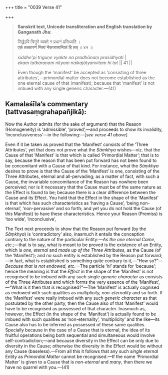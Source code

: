 +++
title = "0039 Verse 41"

+++
> **Sanskrit text, Unicode transliteration and English translation by Ganganath Jha:** 
>
> सिद्धेऽपि त्रिगुणे व्यक्ते न प्रधानं प्रसिध्यति ।  
> एकं तत्कारणं नित्यं नैकजात्यन्वितं हि तत् ॥ ४१ ॥ 
>
> *siddhe'pi triguṇe vyakte na pradhānaṃ prasidhyati* \|  
> *ekaṃ tatkāraṇaṃ nityaṃ naikajātyanvitaṃ hi tat* \|\| 41 \|\| 
>
> Even though the ‘manifest’ be accepted as ‘consisting of three attributes’,—primordial matter does not become established as the one eternal cause of that (manifest); because that ‘manifest’ is not imbued with any single generic character.—(41)



## Kamalaśīla’s commentary (tattvasaṃgrahapañjikā):

Now the Author admits (for the sake of argument) that the Reason (Homogeneity) is ‘admissible’, ‘proved’,—and proceeds to show its invalidity, ‘Inconclusiveness’—in the following:—[*see verse 41 above*]

Even if it be taken as proved that the ‘Manifest’ consists of the ‘Three Attributes’, yet that does not prove what the *Sāṃkhya* wishes—viz. that the Cause of that ‘Manifest’ is that which is called ‘Primordial Matter’; that is to say, because the reason that has been put forward has not been found to be concomitant with a Cause of that kind. For instance, what the *Sāṃkhya* desires to prove is that the Cause of the ‘Manifest’ is one, consisting of the Three Attributes, eternal and all-pervading; as a matter of fact, with such a Cause, the invariable concomitance of the Reason has nowhere been perceived; nor is it necessary that the Cause must be of the same nature as the Effect is found to be; because there is a clear difference between the Cause and its Effect. You hold that the Effect in the shape of the ‘Manifest’ is that which has such characteristics as ‘having a Cause’, ‘being non-eternal’, ‘non-pervasive’ and so forth; and yet you do not hold the Cause (of this Manifest) to have these characteristics. Hence your Reason (Premiss) is ‘too wide’, ‘inconclusive’,

The Text next proceeds to show that the Reason put forward (by the *Sāṃkhya*) is ‘contradictory’ also, inasmuch it entails the conception contrary to the nature of the particular Entity:—*As the one eternal Came, etc*.;—that is to say, what is meant to be proved is the existence of an Entity, which is *one, eternal* and *made up of the Three Attributes*, as the Cause (of the ‘Manifest’); and no such entity is established by the Reason put forward;—in fact, what is established is something quite contrary to it,—“How so?”—*Because that is not endowed*, *etc*.—The particle ‘*hi*’ stands for ‘because’; hence the meaning is that the *Effect* in the shape of the ‘Manifest’ is not recognised to be imbued with any such single *generic character* as consists of the Three Attributes and which forms the very essence of the ‘Manifest’,—“What is it then that *is* recognised?”—The ‘Manifest’ is actually cognised as endowed with such qualities as *multiplicity, non*-*eternality* and so forth. If the ‘Manifest’ were really imbued with any such *generic character* as that postulated by the other party, then the Cause also of that ‘Manifest’ would have to be recognised as possessed of that character. Inasmuch as, however, the Effect (in the shape of the ‘Manifest’) is actually found to be imbued with such qualities as ‘non-eternality’, ‘multiplicity’ and the like—its Cause also has to be inferred as possessed of these same qualities. Specially because in the case of a Cause that is eternal, the idea of its fruitful operations being both sequential and simultaneous would involve self-contradiction;—and because diversity in the Effect can be only due to diversity in the Cause; otherwise the diversity in the Effect would be without any Cause (baseless).—From all this it follows that any such *single eternal* Entity as *Primordial Matter* cannot be recognised.—If the name ‘Primordial Matter’ is given to a Cause that is *non-eternal* and *many*, then there we have no quarrel with you.—(41)


